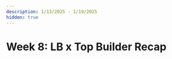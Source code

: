 ```yaml
---
description: 1/13/2025 - 1/19/2025
hidden: true
---
```


# Week 8: LB x Top Builder Recap

<figure><img src="../../../.gitbook/assets/Blog Banner TB (8).png" alt=""><figcaption></figcaption></figure>
